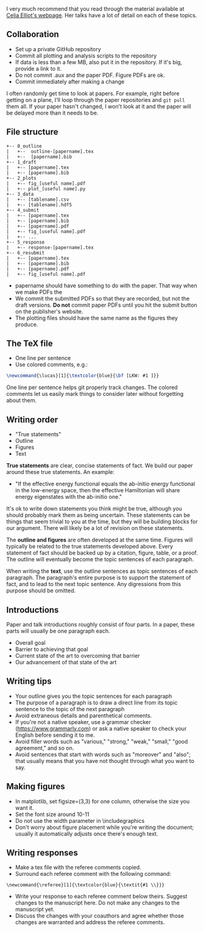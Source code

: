 I very much recommend that you read through the material available at [Celia Elliot's webpage](https://physics.illinois.edu/people/directory/profile/cmelliot). 
Her talks have a lot of detail on each of these topics.

## Collaboration
 * Set up a private GitHub repository
 * Commit all plotting and analysis scripts to the repository 
 * If data is less than a few MB, also put it in the repository. If it's big, provide a link to it.
 * Do not commit .aux and the paper PDF. Figure PDFs are ok.
 * Commit immediately after making a change

I often randomly get time to look at papers. 
For example, right before getting on a plane, I'll loop through the paper repositories and `git pull` them all.
If your paper hasn't changed, I won't look at it and the paper will be delayed more than it needs to be.

## File structure
```
+-- 0_outline
|   +--  outline-[papername].tex
|   +--  [papername].bib
+-- 1_draft
|   +-- [papername].tex
|   +-- [papername].bib
+-- 2_plots
|   +-- fig_[useful name].pdf
|   +-- plot_[useful name].py
+-- 3_data
|   +-- [tablename].csv
|   +-- [tablename].hdf5
+-- 4_submit
|   +-- [papername].tex
|   +-- [papername].bib
|   +-- [papername].pdf
|   +-- fig_[useful name].pdf
|   +-- ...
+-- 5_response
|   +-- response-[papername].tex
+-- 6_resubmit
|   +-- [papername].tex
|   +-- [papername].bib
|   +-- [papername].pdf
|   +-- fig_[useful name].pdf
```

  * papername should have something to do with the paper. That way when we make PDFs the 
  * We commit the submitted PDFs so that they are recorded, but not the draft versions. **Do not** commit paper PDFs until you hit the submit button on the publisher's website.
  * The plotting files should have the same name as the figures they produce. 
  
## The TeX file
 * One line per sentence
 * Use colored comments, e.g.: 
 ```latex 
 \newcommand{\lucas}[1]{\textcolor{blue}{\bf [LKW: #1 ]}} 
 ```
One line per sentence helps git properly track changes. The colored comments let us easily mark things to consider later without forgetting about them. 
 
## Writing order
 * "True statements"
 * Outline
 * Figures
 * Text

**True statements** are clear, concise statements of fact. 
We build our paper around these true statements. 
An example: 
  * "If the effective energy functional equals the ab-initio energy functional in the low-energy space, then the effective Hamiltonian will share energy eigenstates with the ab-initio one."

It's ok to write down statements you think might be true, although you should probably mark them as being uncertain.
These statements can be things that seem trivial to you at the time, but they will be building blocks for our argument.
There will likely be a lot of revision on these statements.

The **outline and figures** are often developed at the same time. 
Figures will typically be related to the true statements developed above. 
Every statement of fact should be backed up by a citation, figure, table, or a proof. 
The outline will eventually become the topic sentences of each paragraph.

When writing the **text**, use the outline sentences as topic sentences of each paragraph. 
The paragraph's entire purpose is to support the statement of fact, and to lead to the next topic sentence.
Any digressions from this purpose should be omitted. 

## Introductions 
Paper and talk introductions roughly consist of four parts. In a paper, these parts will usually be one paragraph each. 
 * Overall goal 
 * Barrier to achieving that goal
 * Current state of the art to overcoming that barrier
 * Our advancement of that state of the art
 
## Writing tips
 * Your outline gives you the topic sentences for each paragraph
 * The purpose of a paragraph is to draw a direct line from its topic sentence to the topic of the next paragraph
 * Avoid extraneous details and parenthetical comments. 
 * If you're not a native speaker, use a grammar checker (https://www.grammarly.com) or ask a native speaker to check your English before sending it to me.
 * Avoid filler words such as "various," "strong," "weak," "small," "good agreement," and so on.
 * Avoid sentences that start with words such as "moreover" and "also"; that usually means that you have not thought through what you want to say.

## Making figures 
 * In matplotlib, set figsize=(3,3) for one column, otherwise the size you want it.
 * Set the font size around 10-11
 * Do not use the width parameter in \includegraphics
 * Don't worry about figure placement while you're writing the document; usually it automatically adjusts once there's enough text.

## Writing responses
 * Make a tex file with the referee comments copied.
 * Surround each referee comment with the following command:
 ```
 \newcommand{\referee}[1]{\textcolor{blue}{\textit{#1 \\}}}
 ```
  * Write your response to each referee comment below theirs. Suggest changes to the manuscript here. Do not make any changes to the manuscript yet.
  * Discuss the changes with your coauthors and agree whether those changes are warranted and address the referee comments.